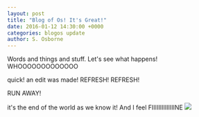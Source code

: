 ```yaml
---
layout: post
title: "Blog of Os! It's Great!"
date: 2016-01-12 14:30:00 +0000
categories: blogos update
author: S. Osborne
---
```


Words and things and stuff. Let's see what happens! WHOOOOOOOOOOOOO

quick! an edit was made! REFRESH! REFRESH!

RUN AWAY!

it's the end of the world as we know it! And I feel FIIIIIIIIIIIIIINE
<img src="http://i.imgur.com/c4jt321.png">
